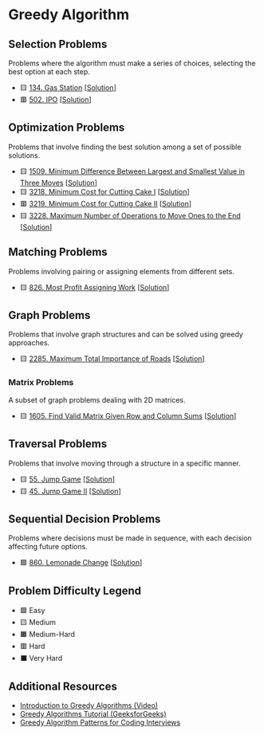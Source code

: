 # Greedy Algorithm

Selection Problems
------------------

Problems where the algorithm must make a series of choices, selecting the best option at each step.

- 🟨 [134. Gas Station](https://leetcode.com/problems/gas-station/) [[Solution](./134.%20Gas%20Station.md)]
- 🟥 [502. IPO](https://leetcode.com/problems/ipo/) [[Solution](./502.%20IPO.md)]

Optimization Problems
---------------------

Problems that involve finding the best solution among a set of possible solutions.

- 🟨 [1509. Minimum Difference Between Largest and Smallest Value in Three Moves](https://leetcode.com/problems/minimum-difference-between-largest-and-smallest-value-in-three-moves/) [[Solution](./1509.%20Minimum%20Difference%20Between%20Largest%20and%20Smallest%20Value%20in%20Three%20Moves.md)]
- 🟨 [3218. Minimum Cost for Cutting Cake I](https://leetcode.com/problems/minimum-cost-for-cutting-cake-i/) [[Solution](./3218.%20Minimum%20Cost%20for%20Cutting%20Cake%20I.md)]
- 🟥 [3219. Minimum Cost for Cutting Cake II](https://leetcode.com/problems/minimum-cost-for-cutting-cake-ii/) [[Solution](./3219.%20Minimum%20Cost%20for%20Cutting%20Cake%20II.md)]
- 🟨 [3228. Maximum Number of Operations to Move Ones to the End](https://leetcode.com/problems/maximum-number-of-operations-to-move-ones-to-the-end/) [[Solution](./3228.%20Maximum%20Number%20of%20Operations%20to%20Move%20Ones%20to%20the%20End.md)]

Matching Problems
-----------------

Problems involving pairing or assigning elements from different sets.

- 🟨 [826. Most Profit Assigning Work](https://leetcode.com/problems/most-profit-assigning-work/) [[Solution](./826.%20Most%20Profit%20Assigning%20Work.md)]

Graph Problems
--------------

Problems that involve graph structures and can be solved using greedy approaches.

- 🟨 [2285. Maximum Total Importance of Roads](https://leetcode.com/problems/maximum-total-importance-of-roads/) [[Solution](./2285.%20Maximum%20Total%20Importance%20of%20Roads.md)]

### Matrix Problems

A subset of graph problems dealing with 2D matrices.

- 🟨 [1605. Find Valid Matrix Given Row and Column Sums](https://leetcode.com/problems/find-valid-matrix-given-row-and-column-sums/) [[Solution](./1605.%20Find%20Valid%20Matrix%20Given%20Row%20and%20Column%20Sums.md)]

Traversal Problems
------------------

Problems that involve moving through a structure in a specific manner.

- 🟨 [55. Jump Game](https://leetcode.com/problems/jump-game/) [[Solution](./55.%20Jump%20Game.md)]
- 🟨 [45. Jump Game II](https://leetcode.com/problems/jump-game-ii/) [[Solution](./45.%20Jump%20Game%20II.md)]

Sequential Decision Problems
----------------------------

Problems where decisions must be made in sequence, with each decision affecting future options.

- 🟩 [860. Lemonade Change](https://leetcode.com/problems/lemonade-change/) [[Solution](./860.%20Lemonade%20Change.md)]

Problem Difficulty Legend
-------------------------

- 🟩 Easy
- 🟨 Medium
- 🟧 Medium-Hard
- 🟥 Hard
- ⬛ Very Hard

Additional Resources
--------------------

- [Introduction to Greedy Algorithms (Video)](https://www.youtube.com/watch?v=HzeK7g8cD0Y)
- [Greedy Algorithms Tutorial (GeeksforGeeks)](https://www.geeksforgeeks.org/greedy-algorithms/)
- [Greedy Algorithm Patterns for Coding Interviews](https://medium.com/algorithms-and-leetcode/greedy-algorithm-patterns-for-coding-interviews-35e92dd5f62a)
